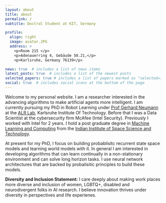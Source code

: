 ```yaml
---
layout: about
title: about
permalink: /
subtitle: Doctral Student at KIT, Germany

profile:
  align: right
  image: avatar.JPG
  address: >
    <p>Room 215 </p>
    <p>Adenauerring 4, Gebäude 50.21,</p>
    <p>Karlsruhe, Germany 76139</p>

news: true  # includes a list of news items
latest_posts: true  # includes a list of the newest posts
selected_papers: true # includes a list of papers marked as "selected={true}"
social: true  # includes social icons at the bottom of the page
---
```


Welcome to my personal website. I am a researcher interested in the advancing algorithms to make artificial agents more intelligent. I am currently pursuing my PhD in Robot Learning under [Prof Gerhard Neumann](https://alr.anthropomatik.kit.edu/21_65.php) at the [ALR Lab](https://alr.anthropomatik.kit.edu/index.php), Karlsruhe Institute Of Technology. Before that I was a Data Scientist at the cybersecurity firm McAfee (Intel Security). Previously I worked with Intel for 2 years. I hold a post graduate degree in [Machine Learning and Computing](https://www.iist.ac.in/departments/mathematics-academics) from the [Indian Institute of Space Science and Technology](https://www.iist.ac.in/).

At present for my PhD, I focus on building probablisitc recurrent state space models and learning world models with it. In general I am interested in developing algorithms that can learn continually in a non-stationary environment and can solve long horizon tasks. I use neural network architectures that are backed by probalisitic principles to build these models. 

**Diversity and Inclusion Statement:** I care deeply about making work places more diverse and inclusion of women, LGBTQ+, disabled and neurodivergent folks in AI research. I believe innovation thrives under diversity in perspectives and life experienes.


